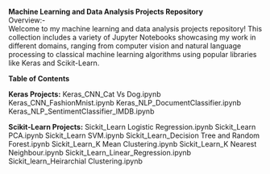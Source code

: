 **Machine Learning and Data Analysis Projects Repository** <br>
Overview:- <br>
Welcome to my machine learning and data analysis projects repository! This collection includes a variety of Jupyter Notebooks showcasing my work in different domains, ranging from computer vision and natural language processing to classical machine learning algorithms using popular libraries like Keras and Scikit-Learn.

**Table of Contents**

**Keras Projects:**
Keras_CNN_Cat Vs Dog.ipynb
Keras_CNN_FashionMnist.ipynb
Keras_NLP_DocumentClassifier.ipynb
Keras_NLP_SentimentClassifier_IMDB.ipynb

**Scikit-Learn Projects:**
Sickit_Learn Logistic Regression.ipynb
Sickit_Learn PCA.ipynb
Sickit_Learn SVM.ipynb
Sickit_Learn_Decision Tree and Random Forest.ipynb
Sickit_Learn_K Mean Clustering.ipynb
Sickit_Learn_K Nearest Neighbour.ipynb
Sickit_Learn_Linear_Regression.ipynb
Sickit_learn_Heirarchial Clustering.ipynb
